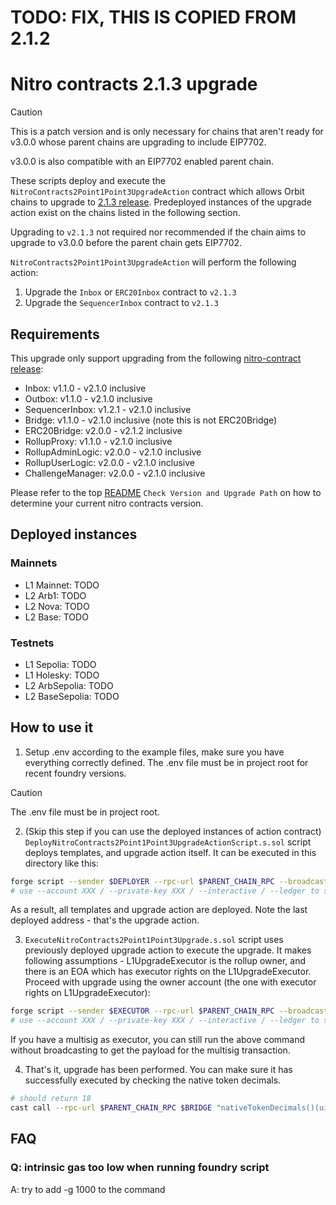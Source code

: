 # TODO: FIX, THIS IS COPIED FROM 2.1.2

# Nitro contracts 2.1.3 upgrade

> [!CAUTION]
> This is a patch version and is only necessary for chains that aren't ready for v3.0.0 whose parent chains are upgrading to include EIP7702.
>
> v3.0.0 is also compatible with an EIP7702 enabled parent chain.

These scripts deploy and execute the `NitroContracts2Point1Point3UpgradeAction` contract which allows Orbit chains to upgrade to [2.1.3 release](https://github.com/OffchainLabs/nitro-contracts/releases/tag/v2.1.3). Predeployed instances of the upgrade action exist on the chains listed in the following section.

Upgrading to `v2.1.3` not required nor recommended if the chain aims to upgrade to v3.0.0 before the parent chain gets EIP7702.

`NitroContracts2Point1Point3UpgradeAction` will perform the following action:

1. Upgrade the `Inbox` or `ERC20Inbox` contract to `v2.1.3`
1. Upgrade the `SequencerInbox` contract to `v2.1.3`

## Requirements

This upgrade only support upgrading from the following [nitro-contract release](https://github.com/OffchainLabs/nitro-contracts/releases):

- Inbox: v1.1.0 - v2.1.0 inclusive
- Outbox: v1.1.0 - v2.1.0 inclusive
- SequencerInbox: v1.2.1 - v2.1.0 inclusive
- Bridge: v1.1.0 - v2.1.0 inclusive (note this is not ERC20Bridge)
- ERC20Bridge: v2.0.0 - v2.1.2 inclusive
- RollupProxy: v1.1.0 - v2.1.0 inclusive
- RollupAdminLogic: v2.0.0 - v2.1.0 inclusive
- RollupUserLogic: v2.0.0 - v2.1.0 inclusive
- ChallengeManager: v2.0.0 - v2.1.0 inclusive

Please refer to the top [README](/README.md#check-version-and-upgrade-path) `Check Version and Upgrade Path` on how to determine your current nitro contracts version.

## Deployed instances

### Mainnets
- L1 Mainnet: TODO
- L2 Arb1: TODO
- L2 Nova: TODO
- L2 Base: TODO

### Testnets
- L1 Sepolia: TODO
- L1 Holesky: TODO
- L2 ArbSepolia: TODO
- L2 BaseSepolia: TODO

## How to use it

1. Setup .env according to the example files, make sure you have everything correctly defined. The .env file must be in project root for recent foundry versions.

> [!CAUTION]
> The .env file must be in project root.

2. (Skip this step if you can use the deployed instances of action contract)
   `DeployNitroContracts2Point1Point3UpgradeActionScript.s.sol` script deploys templates, and upgrade action itself. It can be executed in this directory like this:

```bash
forge script --sender $DEPLOYER --rpc-url $PARENT_CHAIN_RPC --broadcast --slow DeployNitroContracts2Point1Point3UpgradeActionScript -vvv --verify --skip-simulation
# use --account XXX / --private-key XXX / --interactive / --ledger to set the account to send the transaction from
```

As a result, all templates and upgrade action are deployed. Note the last deployed address - that's the upgrade action.

3. `ExecuteNitroContracts2Point1Point3Upgrade.s.sol` script uses previously deployed upgrade action to execute the upgrade. It makes following assumptions - L1UpgradeExecutor is the rollup owner, and there is an EOA which has executor rights on the L1UpgradeExecutor. Proceed with upgrade using the owner account (the one with executor rights on L1UpgradeExecutor):

```bash
forge script --sender $EXECUTOR --rpc-url $PARENT_CHAIN_RPC --broadcast ExecuteNitroContracts2Point1Point3UpgradeScript -vvv
# use --account XXX / --private-key XXX / --interactive / --ledger to set the account to send the transaction from
```

If you have a multisig as executor, you can still run the above command without broadcasting to get the payload for the multisig transaction.

4. That's it, upgrade has been performed. You can make sure it has successfully executed by checking the native token decimals.

```bash
# should return 18
cast call --rpc-url $PARENT_CHAIN_RPC $BRIDGE "nativeTokenDecimals()(uint8)"
```

## FAQ

### Q: intrinsic gas too low when running foundry script

A: try to add -g 1000 to the command

